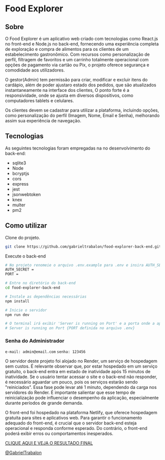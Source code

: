 # Food Explorer

## Sobre

O Food Explorer é um aplicativo web criado com tecnologias como React.js no front-end e Node.js no back-end, fornecendo uma experiência completa de exploração e compra de alimentos para os clientes de um estabelecimento gastronômico. Com recursos como personalização de perfil, filtragem de favoritos e um carrinho totalmente operacional com opções de pagamento via cartão ou Pix, o projeto oferece segurança e comodidade aos utilizadores.

O gestor(Admin) tem permissão para criar, modificar e excluir itens do cardápio, além de poder ajustaro estado dos pedidos, que são atualizados instantaneamente na interface dos clientes, O ponto forte é a responsividade, onde se ajusta em diversos dispositivos, como computadores tablets e celulares.

Os clientes devem se cadastrar para utilizar a plataforma, incluindo opções, como personalização do perfil (Imagem, Nome, Email e Senha), melhorando assim sua experiência de navegação.

## Tecnologias

As seguintes tecnologias foram empregadas na no desenvolvimento do back-end:

- sqlite3
- Node
- bcryptjs
- cors
- express
- jest
- jsonwebtoken
- knex
- multer
- pm2

## Como utilizar

Clone do projeto.

```bash
git clone https://github.com/gabrieltrabalon/food-explorer-back-end.git
```

Execute o back-end

```bash
# No projeto renomeie o arquivo .env.example para .env e insira AUTH_SECRET + PORT
AUTH_SECRET =
PORT =

# Entre no diretório do back-end
cd food-explorer-back-end

# Instale as dependências necessárias
npm install

# Inicie o servidor
npm run dev

# O terminal irá exibir 'Server is running on Port' e a porta onde a aplicação está sendo executada. 
# Server is running on Port {PORT definida no arquivo .env}
```

### Senha do Administrador

`e-mail: admin@email.com` `senha: 123456`

O servidor deste projeto foi alojado no Render, um serviço de hospedagem sem custos. É relevante observar que, por estar hospedado em um serviço gratuito, o back-end entra em estado de inatividade após 15 minutos de inatividade. Se o usuário tentar acessar o site e o back-end não responder, é necessário aguardar um pouco, pois os serviços estarão sendo "reiniciados". Essa fase pode levar até 1 minuto, dependendo da carga nos servidores do Render. É importante salientar que esse tempo de reinicialização pode influenciar o desempenho da aplicação, especialmente durante períodos de grande demanda.

O front-end foi hospedado na plataforma Netlify, que oferece hospedagem gratuita para sites e aplicativos web. Para garantir o funcionamento adequado do front-end, é crucial que o servidor back-end esteja operacional e responda conforme esperado. Do contrário, o front-end poderá exibir erros ou comportamentos inesperados.


[CLIQUE AQUI E VEJA O RESULTADO FINAL](https://foodexplorerxz.netlify.app/)


[@GabrielTrabalon](https://github.com/gabrieltrabalon)

